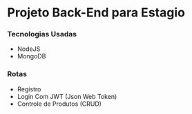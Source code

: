 # Projeto Back-End para Estagio

### Tecnologias Usadas

- NodeJS </br>
- MongoDB

### Rotas

- Registro </br>
- Login Com JWT (Json Web Token) </br>
- Controle de Produtos (CRUD)
